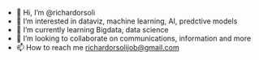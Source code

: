 - 👋 Hi, I’m @richardorsoli
- 👀 I’m interested in dataviz, machine learning, AI, predctive models
- 🌱 I’m currently learning Bigdata, data science
- 💞️ I’m looking to collaborate on communications, information and more
- 📫 How to reach me richardorsolijob@gmail.com
<!---
richardorsoli/richardorsoli is a ✨ special ✨ repository because its `README.md` (this file) appears on your GitHub profile.
You can click the Preview link to take a look at your changes.
--->
